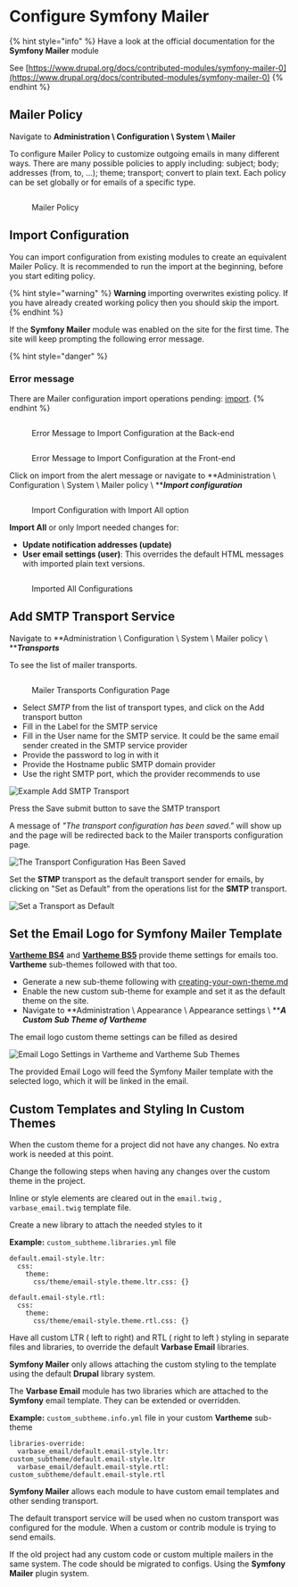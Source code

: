 # Configure Symfony Mailer

{% hint style="info" %}
Have a look at the official documentation for the **Symfony Mailer** module

See [https://www.drupal.org/docs/contributed-modules/symfony-mailer-0](https://www.drupal.org/docs/contributed-modules/symfony-mailer-0)
{% endhint %}

## Mailer Policy

Navigate to **Administration \ Configuration \ System \ Mailer**

To configure Mailer Policy to customize outgoing emails in many different ways. There are many possible policies to apply including: subject; body; addresses (from, to, ...); theme; transport; convert to plain text. Each policy can be set globally or for emails of a specific type.

<figure><img src="../../../.gitbook/assets/Mailer-policy-varbase9c1.png" alt=""><figcaption><p>Mailer Policy</p></figcaption></figure>



## Import Configuration

You can import configuration from existing modules to create an equivalent Mailer Policy. It is recommended to run the import at the beginning, before you start editing policy.

{% hint style="warning" %}
**Warning** importing overwrites existing policy. If you have already created working policy then you should skip the import.
{% endhint %}

If the **Symfony Mailer** module was enabled on the site for the first time. The site will keep prompting the following error message.

{% hint style="danger" %}
### Error message <a href="#message-error-title" id="message-error-title"></a>

There are Mailer configuration import operations pending: [import](http://127.0.0.1:5000/o/-LMp\_OqmP\_iFzHYa2X5d/s/xI9sgOSvv1DPBLqUwcTU/).
{% endhint %}

<figure><img src="../../../.gitbook/assets/Contact-varbase9c1--import-symfony-mailer--back-end--claro--part.png" alt=""><figcaption><p>Error Message to Import Configuration at the Back-end</p></figcaption></figure>

<figure><img src="../../../.gitbook/assets/Contact-varbase9c1--import-symfony-mailer--front-end.png" alt=""><figcaption><p>Error Message to Import Configuration at the Front-end</p></figcaption></figure>

Click on import from the alert message or navigate to **Administration \ Configuration \ System \ Mailer policy \ **_**Import configuration**_

<figure><img src="../../../.gitbook/assets/Contact-varbase9c1--import-symfony-mailer--import-all.png" alt=""><figcaption><p>Import Configuration with Import All option</p></figcaption></figure>

**Import All** or only Import needed changes for:

* **Update notification addresses (update)**
* **User email settings (user)**: This overrides the default HTML messages with imported plain text versions.

<figure><img src="../../../.gitbook/assets/Contact-varbase9c1--import-symfony-mailer--import-all--Imported-all-configuration.png" alt=""><figcaption><p>Imported All Configurations</p></figcaption></figure>

## Add SMTP Transport Service

Navigate to **Administration \ Configuration \ System \ Mailer policy \ **_**Transports**_

To see the list of mailer transports.

<figure><img src="../../../.gitbook/assets/Mailer-transport-varbase9c1.png" alt=""><figcaption><p>Mailer Transports Configuration Page</p></figcaption></figure>

* Select _SMTP_ from the list of transport types, and click on the Add transport button
* Fill in the Label for the SMTP service
* Fill in the User name for the  SMTP service. It could be the same email sender created in the SMTP service provider
* Provide the password to log in with it
* Provide the Hostname public SMTP domain provider
* Use the right SMTP port, which the provider recommends to use

![Example Add SMTP Transport](../../../.gitbook/assets/Add-transport-varbase90x1.png)

Press the Save submit button to save the SMTP transport

A message of _"The transport configuration has been saved."_ will show up and the page will be redirected back to the Mailer transports configuration page.

![The Transport Configuration Has Been Saved](<../../../.gitbook/assets/The Transport Configuration Has Been Saved.png>)

Set the **STMP** transport as the default transport sender for emails, by clicking on "Set as Default" from the operations list for the **SMTP** transport.

![Set a Transport as Default](<../../../.gitbook/assets/Set a Transport as Default.png>)

## Set the Email Logo for Symfony Mailer Template

&#x20;[**Vartheme BS4**](https://www.drupal.org/project/vartheme\_bs4) and [**Vartheme BS5**](https://www.drupal.org/project/vartheme\_bs5) provide theme settings for emails too. **Vartheme** sub-themes followed with that too.

* Generate a new sub-theme following with [creating-your-own-theme.md](../../theme-development-with-varbase/creating-your-own-theme.md "mention")
* Enable the new custom sub-theme for example and set it as the default theme on the site.
* Navigate to **Administration \ Appearance \ Appearance settings \ **_**A Custom Sub Theme of Vartheme**_

The email logo custom theme settings can be filled as desired

![Email Logo Settings in Vartheme and Vartheme Sub Themes](<../../../.gitbook/assets/Email Logo - Vartheme (Bootstrap 4 - SASS) \_ varbase90x1.png>)

The provided Email Logo will feed the Symfony Mailer template with the selected logo, which it will be linked in the email.

## Custom Templates and Styling In Custom Themes

When the custom theme for a project did not have any changes. No extra work is needed at this point.

Change the following steps when having any changes over the custom theme in the project.

Inline or style elements are cleared out in the `email.twig` , `varbase_email.twig` template file.

Create a new library to attach the needed styles to it

**Example:** `custom_subtheme.libraries.yml` file

```
default.email-style.ltr:
  css:
    theme:
      css/theme/email-style.theme.ltr.css: {}

default.email-style.rtl:
  css:
    theme:
      css/theme/email-style.theme.rtl.css: {}

```

Have all custom LTR ( left to right) and RTL ( right to left ) styling in separate files and libraries, to override the default **Varbase Email** libraries.

**Symfony Mailer** only allows attaching the custom styling to the template using the default **Drupal** library system.

The **Varbase Email** module has two libraries which are attached to the **Symfony** email template. They can be extended or overridden.

**Example:** `custom_subtheme.info.yml` file in your custom **Vartheme** sub-theme

```
libraries-override:
  varbase_email/default.email-style.ltr: custom_subtheme/default.email-style.ltr
  varbase_email/default.email-style.rtl: custom_subtheme/default.email-style.rtl
```

**Symfony Mailer** allows each module to have custom email templates and other sending transport.

The default transport service will be used when no custom transport was configured for the module. When a custom or contrib module is trying to send emails.

If the old project had any custom code or custom multiple mailers in the same system. The code should be migrated to configs. Using the **Symfony Mailer** plugin system.
